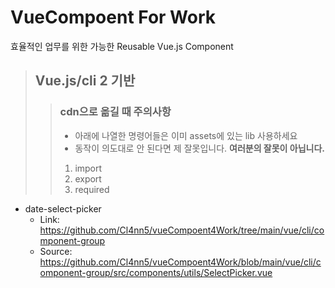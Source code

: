 # VueCompoent For Work
효율적인 업무를 위한 가능한 Reusable Vue.js Component

> ## Vue.js/cli 2 기반
>> ### cdn으로 옮길 때 주의사항
>> * 아래에 나열한 명령어들은 이미 assets에 있는 lib 사용하세요 
>> * 동작이 의도대로 안 된다면 제 잘못입니다. **여러분의 잘못이 아닙니다.**
>> 1. import
>> 2. export
>> 3. required
*  date-select-picker
   + Link: <https://github.com/Cl4nn5/vueCompoent4Work/tree/main/vue/cli/component-group>
   + Source: <https://github.com/Cl4nn5/vueCompoent4Work/blob/main/vue/cli/component-group/src/components/utils/SelectPicker.vue>

